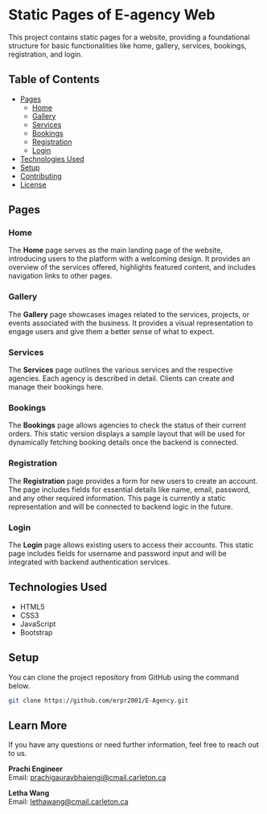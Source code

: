 # Static Pages of E-agency Web

This project contains static pages for a website, providing a foundational structure for basic functionalities like home, gallery, services, bookings, registration, and login.

## Table of Contents
- [Pages](#pages)
  - [Home](#home)
  - [Gallery](#gallery)
  - [Services](#services)
  - [Bookings](#bookings)
  - [Registration](#registration)
  - [Login](#login)
- [Technologies Used](#technologies-used)
- [Setup](#setup)
- [Contributing](#contributing)
- [License](#license)

## Pages

### Home
The **Home** page serves as the main landing page of the website, introducing users to the platform with a welcoming design. It provides an overview of the services offered, highlights featured content, and includes navigation links to other pages.

### Gallery
The **Gallery** page showcases images related to the services, projects, or events associated with the business. It provides a visual representation to engage users and give them a better sense of what to expect.

### Services
The **Services** page outlines the various services and the respective agencies. Each agency is described in detail. Clients can create and manage their bookings here.

### Bookings
The **Bookings** page allows agencies to check the status of their current orders. This static version displays a sample layout that will be used for dynamically fetching booking details once the backend is connected.

### Registration
The **Registration** page provides a form for new users to create an account. The page includes fields for essential details like name, email, password, and any other required information. This page is currently a static representation and will be connected to backend logic in the future.

### Login
The **Login** page allows existing users to access their accounts. This static page includes fields for username and password input and will be integrated with backend authentication services.

## Technologies Used
- HTML5
- CSS3
- JavaScript
- Bootstrap

## Setup

You can clone the project repository from GitHub using the command below.

   ```bash
   git clone https://github.com/erpr2001/E-Agency.git
   ```

## Learn More

If you have any questions or need further information, feel free to reach out to us.

**Prachi Engineer**  
Email: [prachigauravbhaiengi@cmail.carleton.ca](mailto:prachigauravbhaiengi@cmail.carleton.ca)

**Letha Wang**  
Email: [lethawang@cmail.carleton.ca](mailto:lethawang@cmail.carleton.ca)
